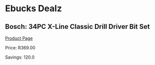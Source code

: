 
# Ebucks Dealz
## Bosch: 34PC X-Line Classic Drill Driver Bit Set
[Product Page](https://www.ebucks.com/web/shop/productSelected.do?prodId=373349376&catId=717324798)

Price: R369.00

Savings: 120.0


	